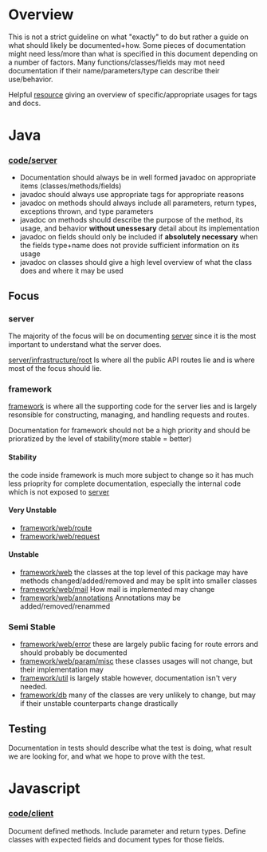 # Overview
This is not a strict guideline on what "exactly" to do but rather a guide on what should likely be documented+how. 
Some pieces of documentation might need less/more than what is specified in this document depending on a number of factors.
Many functions/classes/fields may mot need documentation if their name/parameters/type can describe their use/behavior.

Helpful [resource](https://www.oracle.com/ca-en/technical-resources/articles/java/javadoc-tool.html) giving an overview of specific/appropriate usages for tags and docs.

# Java
### [code/server](https://github.com/DerfTastic/COSC_4P02/tree/main/code/server)
- Documentation should always be in well formed javadoc on appropriate items (classes/methods/fields)
- javadoc should always use appropriate tags for appropriate reasons
- javadoc on methods should always include all parameters, return types, exceptions thrown, and type parameters
- javadoc on methods should describe the purpose of the method, its usage, and behavior **without unessesary** detail about its implementation
- javadoc on fields should only be included if **absolutely necessary** when the fields type+name does not provide sufficient information on its usage
- javadoc on classes should give a high level overview of what the class does and where it may be used

## Focus
### server
The majority of the focus will be on documenting [server](https://github.com/DerfTastic/COSC_4P02/tree/main/code/server/app/src/main/java/server)
since it is the most important to understand what the server does. 


[server/infrastructure/root](https://github.com/DerfTastic/COSC_4P02/tree/main/code/server/app/src/main/java/server/infrastructure/root)
Is where all the public API routes lie and is where most of the focus should lie.

### framework
[framework](https://github.com/DerfTastic/COSC_4P02/tree/main/code/server/app/src/main/java/framework) 
is where all the supporting code for the server lies and is largely resonsible for constructing, managing, and handling requests and routes.

Documentation for framework should not be a high priority and should be prioratized by the level of stability(more stable = better)
#### Stability
the code inside framework is much more subject to change so it has much less prioprity for complete documentation, especially the internal code which is not exposed to
[server](https://github.com/DerfTastic/COSC_4P02/tree/main/code/server/app/src/main/java/server)

#### Very Unstable
- [framework/web/route](https://github.com/DerfTastic/COSC_4P02/tree/main/code/server/app/src/main/java/framework/web/route)
- [framework/web/request](https://github.com/DerfTastic/COSC_4P02/tree/main/code/server/app/src/main/java/framework/web/request)
#### Unstable
- [framework/web](https://github.com/DerfTastic/COSC_4P02/tree/main/code/server/app/src/main/java/framework/web) the classes at the top level of this package may have methods changed/added/removed and may be split into smaller classes
- [framework/web/mail](https://github.com/DerfTastic/COSC_4P02/tree/main/code/server/app/src/main/java/framework/web) How mail is implemented may change
- [framework/web/annotations](https://github.com/DerfTastic/COSC_4P02/tree/main/code/server/app/src/main/java/framework/web) Annotations may be added/removed/renammed 
### Semi Stable
- [framework/web/error](https://github.com/DerfTastic/COSC_4P02/tree/main/code/server/app/src/main/java/framework/web/error) these are largely public facing for route errors and should probably be documented
- [framework/web/param/misc](https://github.com/DerfTastic/COSC_4P02/tree/main/code/server/app/src/main/java/framework/web/param/misc) these classes usages will not change, but their implementation may
- [framework/util](https://github.com/DerfTastic/COSC_4P02/tree/main/code/server/app/src/main/java/framework/util) is largely stable however, documentation isn't very needed.  
- [framework/db](https://github.com/DerfTastic/COSC_4P02/tree/main/code/server/app/src/main/java/framework/db) many of the classes are very unlikely to change, but may if their unstable counterparts change drastically


## Testing
Documentation in tests should describe what the test is doing, what result we are looking for, and what we hope to prove with the test.

# Javascript 
### [code/client](https://github.com/DerfTastic/COSC_4P02/tree/main/code/client)
Document defined methods. Include parameter and return types.
Define classes with expected fields and document types for those fields.
